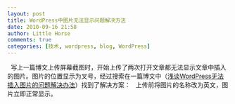 ```yaml
---
layout: post
title: WordPress中图片无法显示问题解决方法
date: 2010-09-16 21:58
author: Little Horse
comments: true
categories: [技术, wordpress, blog, WordPress]
---
```

  写上一篇博文上传屏幕截图时，开始上传了两次打开文章都无法显示文章中插入的图片。图片的位置显示为叉号，经过搜索在一篇博文中（<a href="http://www.tianxiazhi.net/blog/?p=27">浅谈WordPress无法插入图片的问题解决办法</a>）找到了解决方案：
  上传前将图片的名称改为英文，图片立即正常显示。
